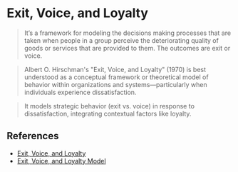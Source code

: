 # Exit, Voice, and Loyalty

> It’s a framework for modeling the decisions making processes that are taken when people in a group perceive the deteriorating quality of goods or services that are provided to them. The outcomes are exit or voice.

> Albert O. Hirschman's "Exit, Voice, and Loyalty" (1970) is best understood as a conceptual framework or theoretical model of behavior within organizations and systems—particularly when individuals experience dissatisfaction.

> It models strategic behavior (exit vs. voice) in response to dissatisfaction, integrating contextual factors like loyalty.

## References

- [Exit, Voice, and Loyalty](https://en.wikipedia.org/wiki/Exit,_Voice,_and_Loyalty)
- [Exit, Voice, and Loyalty Model](https://en.wikipedia.org/wiki/Exit,_Voice,_and_Loyalty_Model)
